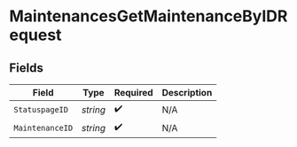 # MaintenancesGetMaintenanceByIDRequest


## Fields

| Field              | Type               | Required           | Description        |
| ------------------ | ------------------ | ------------------ | ------------------ |
| `StatuspageID`     | *string*           | :heavy_check_mark: | N/A                |
| `MaintenanceID`    | *string*           | :heavy_check_mark: | N/A                |
